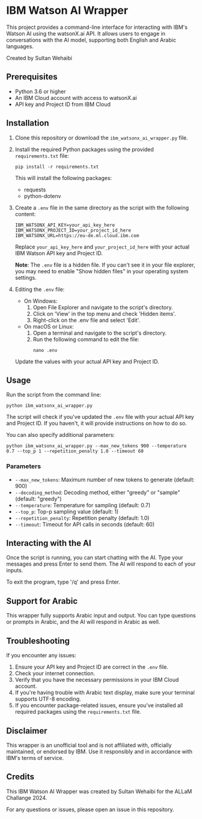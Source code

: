 # IBM Watson AI Wrapper

This project provides a command-line interface for interacting with IBM's Watson AI using the watsonX.ai API. It allows users to engage in conversations with the AI model, supporting both English and Arabic languages.

Created by Sultan Wehaibi

## Prerequisites

- Python 3.6 or higher
- An IBM Cloud account with access to watsonX.ai
- API key and Project ID from IBM Cloud

## Installation

1. Clone this repository or download the `ibm_watsonx_ai_wrapper.py` file.

2. Install the required Python packages using the provided `requirements.txt` file:

   ```
   pip install -r requirements.txt
   ```

   This will install the following packages:
   - requests
   - python-dotenv

3. Create a `.env` file in the same directory as the script with the following content:

   ```
   IBM_WATSONX_API_KEY=your_api_key_here
   IBM_WATSONX_PROJECT_ID=your_project_id_here
   IBM_WATSONX_URL=https://eu-de.ml.cloud.ibm.com
   ```

   Replace `your_api_key_here` and `your_project_id_here` with your actual IBM Watson API key and Project ID.

   **Note**: The `.env` file is a hidden file. If you can't see it in your file explorer, you may need to enable "Show hidden files" in your operating system settings.

4. Editing the `.env` file:
   - On Windows:
     1. Open File Explorer and navigate to the script's directory.
     2. Click on 'View' in the top menu and check 'Hidden items'.
     3. Right-click on the .env file and select 'Edit'.
   - On macOS or Linux:
     1. Open a terminal and navigate to the script's directory.
     2. Run the following command to edit the file:
        ```
        nano .env
        ```

   Update the values with your actual API key and Project ID.

## Usage

Run the script from the command line:

```
python ibm_watsonx_ai_wrapper.py
```

The script will check if you've updated the `.env` file with your actual API key and Project ID. If you haven't, it will provide instructions on how to do so.

You can also specify additional parameters:

```
python ibm_watsonx_ai_wrapper.py --max_new_tokens 900 --temperature 0.7 --top_p 1 --repetition_penalty 1.0 --timeout 60
```

### Parameters

- `--max_new_tokens`: Maximum number of new tokens to generate (default: 900)
- `--decoding_method`: Decoding method, either "greedy" or "sample" (default: "greedy")
- `--temperature`: Temperature for sampling (default: 0.7)
- `--top_p`: Top-p sampling value (default: 1)
- `--repetition_penalty`: Repetition penalty (default: 1.0)
- `--timeout`: Timeout for API calls in seconds (default: 60)

## Interacting with the AI

Once the script is running, you can start chatting with the AI. Type your messages and press Enter to send them. The AI will respond to each of your inputs.

To exit the program, type '/q' and press Enter.

## Support for Arabic

This wrapper fully supports Arabic input and output. You can type questions or prompts in Arabic, and the AI will respond in Arabic as well.

## Troubleshooting

If you encounter any issues:

1. Ensure your API key and Project ID are correct in the `.env` file.
2. Check your internet connection.
3. Verify that you have the necessary permissions in your IBM Cloud account.
4. If you're having trouble with Arabic text display, make sure your terminal supports UTF-8 encoding.
5. If you encounter package-related issues, ensure you've installed all required packages using the `requirements.txt` file.

## Disclaimer

This wrapper is an unofficial tool and is not affiliated with, officially maintained, or endorsed by IBM. Use it responsibly and in accordance with IBM's terms of service.

## Credits

This IBM Watson AI Wrapper was created by Sultan Wehaibi for the ALLaM Challange 2024.

For any questions or issues, please open an issue in this repository.